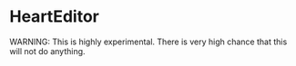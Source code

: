 # HeartEditor
WARNING: This is highly experimental. There is very high chance that this will not do anything.
